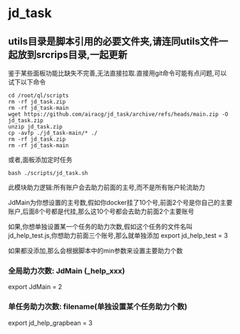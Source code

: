 # jd_task

## utils目录是脚本引用的必要文件夹,请连同utils文件一起放到srcrips目录,一起更新


鉴于某些面板功能比缺失不完善,无法直接拉取.直接用git命令可能有点问题,可以试下以下命令

```
cd /root/ql/scripts
rm -rf jd_task.zip
rm -rf jd_task-main
wget https://github.com/airacg/jd_task/archive/refs/heads/main.zip -O jd_task.zip
unzip jd_task.zip
cp -avfp ./jd_task-main/* ./
rm -rf jd_task.zip
rm -rf jd_task-main

```
或者,面板添加定时任务

```
bash ./scripts/jd_task.sh
```

此模块助力逻辑:所有账户会去助力前面的主号,而不是所有账户轮流助力

JdMain为你想设置的主号数,假如你docker挂了10个号,前面2个号是你自己的主要账户,后面8个号都是代挂,那么这10个号都会去助力前面2个主要账号

如果,你想单独设置某一个任务的助力次数,假如这个任务的文件名叫jd_help_test.js,你想助力前面三个账号,那么就单独添加 export jd_help_test = 3

如果都没添加,那么会根据脚本中的min参数来设置主要助力个数



### 全局助力次数: JdMain (_help_xxx)

export JdMain = 2



### 单任务助力次数: filename(单独设置某个任务助力个数)

export jd_help_grapbean = 3



